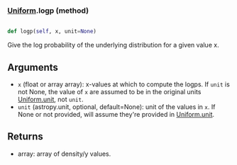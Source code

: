 ### [Uniform](Uniform.md).logp (method)


```py

def logp(self, x, unit=None)

```



Give the log probability of the underlying distribution for a given value
x.

Arguments
----------
* `x` (float or array array): x-values at which to compute the logps.
    If `unit` is not None, the value of `x` are assumed to be in the
    original units
    [Uniform.unit](Uniform.unit.md), not `unit`.
* `unit` (astropy.unit, optional, default=None): unit of the values
    in `x`.  If None or not provided, will assume they're provided in
    [Uniform.unit](Uniform.unit.md).

Returns
---------
* array: array of density/y values.

